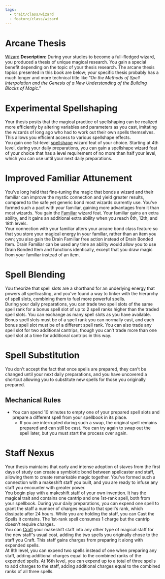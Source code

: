 ```yaml
---
tags:
  - trait/class/wizard
  - feature/class/wizard
---
```

# Arcane Thesis

[Wizard](Wizard.md "General Trait")
 **Description:** During your studies to become a full-fledged wizard, you produced a thesis of unique magical research. You gain a special benefit depending on the topic of your thesis research. The arcane thesis topics presented in this book are below; your specific thesis probably has a much longer and more technical title like “_On the Methods of Spell Interpolation and the Genesis of a New Understanding of the Building Blocks of Magic_.”


# Experimental Spellshaping

Your thesis posits that the magical practice of spellshaping can be realized more efficiently by altering variables and parameters as you cast, imitating the wizards of long ago who had to work out their own spells themselves. This allows you efficient access to various spellshape effects.  
You gain one 1st-level [spellshape](https://2e.aonprd.com/Traits.aspx?ID=513) wizard feat of your choice. Starting at 4th level, during your daily preparations, you can gain a spellshape wizard feat of your choice that has a level requirement of no more than half your level, which you can use until your next daily preparations.

# Improved Familiar Attunement

You've long held that fine-tuning the magic that bonds a wizard and their familiar can improve the mystic connection and yield greater results, compared to the safe yet generic bond most wizards currently use. You've formed such a pact with your familiar, gaining more advantages from it than most wizards. You gain the [Familiar](https://2e.aonprd.com/Feats.aspx?ID=5024) wizard feat. Your familiar gains an extra ability, and it gains an additional extra ability when you reach 6th, 12th, and 18th levels.  
Your connection with your familiar alters your arcane bond class feature so that you store your magical energy in your familiar, rather than an item you own; you also gain the Drain Familiar free action instead of Drain Bonded Item. Drain Familiar can be used any time an ability would allow you to use Drain Bonded Item and functions identically, except that you draw magic from your familiar instead of an item.

# Spell Blending
You theorize that spell slots are a shorthand for an underlying energy that powers all spellcasting, and you've found a way to tinker with the hierarchy of spell slots, combining them to fuel more powerful spells.  
During your daily preparations, you can trade two spell slots of the same spell rank for a bonus spell slot of up to 2 spell ranks higher than the traded spell slots. You can exchange as many spell slots as you have available. Bonus spell slots must be of a spell rank you can normally cast, and each bonus spell slot must be of a different spell rank. You can also trade any spell slot for two additional cantrips, though you can't trade more than one spell slot at a time for additional cantrips in this way.

# Spell Substitution

You don't accept the fact that once spells are prepared, they can't be changed until your next daily preparations, and you have uncovered a shortcut allowing you to substitute new spells for those you originally prepared.  

## Mechanical Rules

- You can spend 10 minutes to empty one of your prepared spell slots and prepare a different spell from your spellbook in its place.
	- If you are interrupted during such a swap, the original spell remains prepared and can still be cast. You can try again to swap out the spell later, but you must start the process over again.

# Staff Nexus

Your thesis maintains that early and intense adoption of staves from the first days of study can create a symbiotic bond between spellcaster and staff, allowing them to create remarkable magic together. You've formed such a connection with a makeshift staff you built, and you are ready to infuse any staff you encounter with greater power.  
You begin play with a makeshift [staff](https://2e.aonprd.com/Rules.aspx?ID=3211) of your own invention. It has the magical trait and contains one cantrip and one 1st-rank spell, both from your spellbook. During your daily preparations, you can expend one spell to grant the staff a number of charges equal to that spell's rank, which dissipate after 24 hours. While you are holding the staff, you can Cast the Spells it contains. The 1st-rank spell consumes 1 charge but the cantrip doesn't require charges.  
You can [Craft](https://2e.aonprd.com/Actions.aspx?ID=43) your makeshift staff into any other type of magical staff for the new staff's usual cost, adding the two spells you originally chose to the staff you Craft. This staff gains charges from preparing it along with expended spells.  
At 8th level, you can expend two spells instead of one when preparing any staff, adding additional charges equal to the combined ranks of the expended spells. At 16th level, you can expend up to a total of three spells to add charges to the staff, adding additional charges equal to the combined ranks of all three spells.